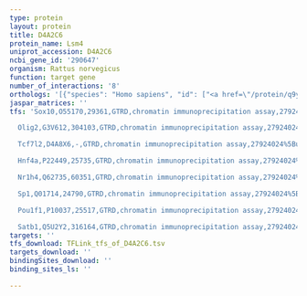 ```yaml
---
type: protein
layout: protein
title: D4A2C6
protein_name: Lsm4
uniprot_accession: D4A2C6
ncbi_gene_id: '290647'
organism: Rattus norvegicus
function: target gene
number_of_interactions: '8'
orthologs: '[{"species": "Homo sapiens", "id": ["<a href=\"/protein/q9y4z0\">Q9Y4Z0</a>"]}, {"species": "Danio rerio", "id": ["Q6P6E4"]}, {"species": "Mus musculus", "id": ["<a href=\"/protein/q9cy46\">Q9CY46</a>"]}, {"species": "Caenorhabditis elegans", "id": ["<a href=\"/protein/q19952\">Q19952</a>"]}]'
jaspar_matrices: ''
tfs: 'Sox10,O55170,29361,GTRD,chromatin immunoprecipitation assay,27924024%5Buid%5D,No

  Olig2,G3V612,304103,GTRD,chromatin immunoprecipitation assay,27924024%5Buid%5D,No

  Tcf7l2,D4A8X6,-,GTRD,chromatin immunoprecipitation assay,27924024%5Buid%5D,No

  Hnf4a,P22449,25735,GTRD,chromatin immunoprecipitation assay,27924024%5Buid%5D,No

  Nr1h4,Q62735,60351,GTRD,chromatin immunoprecipitation assay,27924024%5Buid%5D,No

  Sp1,Q01714,24790,GTRD,chromatin immunoprecipitation assay,27924024%5Buid%5D,No

  Pou1f1,P10037,25517,GTRD,chromatin immunoprecipitation assay,27924024%5Buid%5D,No

  Satb1,Q5U2Y2,316164,GTRD,chromatin immunoprecipitation assay,27924024%5Buid%5D,No'
targets: ''
tfs_download: TFLink_tfs_of_D4A2C6.tsv
targets_download: ''
bindingSites_download: ''
binding_sites_ls: ''

---
```

